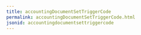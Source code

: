 ```yaml
---
title: accountingDocumentSetTriggerCode
permalink: accountingDocumentSetTriggerCode.html
jsonid: accountingdocumentsettriggercode
---
```

